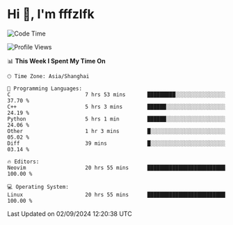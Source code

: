 # Hi 👋, I'm fffzlfk

<!--START_SECTION:waka-->
![Code Time](http://img.shields.io/badge/Code%20Time-963%20hrs%2053%20mins-blue)

![Profile Views](http://img.shields.io/badge/Profile%20Views-0-blue)

📊 **This Week I Spent My Time On** 

```text
🕑︎ Time Zone: Asia/Shanghai

💬 Programming Languages: 
C                        7 hrs 53 mins       █████████░░░░░░░░░░░░░░░░   37.70 % 
C++                      5 hrs 3 mins        ██████░░░░░░░░░░░░░░░░░░░   24.19 % 
Python                   5 hrs 1 min         ██████░░░░░░░░░░░░░░░░░░░   24.06 % 
Other                    1 hr 3 mins         █░░░░░░░░░░░░░░░░░░░░░░░░   05.02 % 
Diff                     39 mins             █░░░░░░░░░░░░░░░░░░░░░░░░   03.14 % 

🔥 Editors: 
Neovim                   20 hrs 55 mins      █████████████████████████   100.00 % 

💻 Operating System: 
Linux                    20 hrs 55 mins      █████████████████████████   100.00 % 
```


 Last Updated on 02/09/2024 12:20:38 UTC
<!--END_SECTION:waka-->
